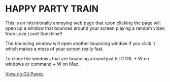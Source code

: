 # HAPPY PARTY TRAIN

This is an intentionally annoying web page that upon clicking the page will open up a
window that bounces around your screen playing a random video from Love Love! Sunshine!!

The bouncing window will open another bouncing window if you click it which makes a mess
of your screen really fast.

To close the windows that are bouncing around just hit CTRL + W on windows or command + W on Mac.

[View on Git Pages](https://mp7373.github.io/HappyPartyTrain/)
